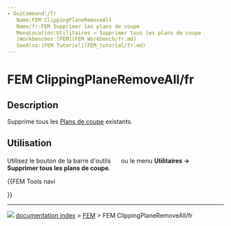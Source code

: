 ```yaml
---
- GuiCommand:/fr
   Name:FEM ClippingPlaneRemoveAll
   Name/fr:FEM Supprimer les plans de coupe
   MenuLocation:Utilitaires → Supprimer tous les plans de coupe
   |Workbenches:[FEM](FEM_Workbench/fr.md)
   SeeAlso:[FEM Tutoriel](FEM_tutorial/fr.md)
---
```


# FEM ClippingPlaneRemoveAll/fr

## Description

Supprime tous les [Plans de coupe](FEM_ClippingPlaneAdd/fr.md) existants.

## Utilisation

Utilisez le bouton de la barre d\'outils <img alt="" src=images/FEM_ClippingPlaneRemoveAll.svg  style="width:16px;"> ou le menu **Utilitaires → <img src="images/FEM_ClippingPlaneRemoveAll.svg" width=16px> Supprimer tous les plans de coupe**.





{{FEM Tools navi

}}



---
![](images/Right_arrow.png) [documentation index](../README.md) > [FEM](Category_FEM.md) > FEM ClippingPlaneRemoveAll/fr
